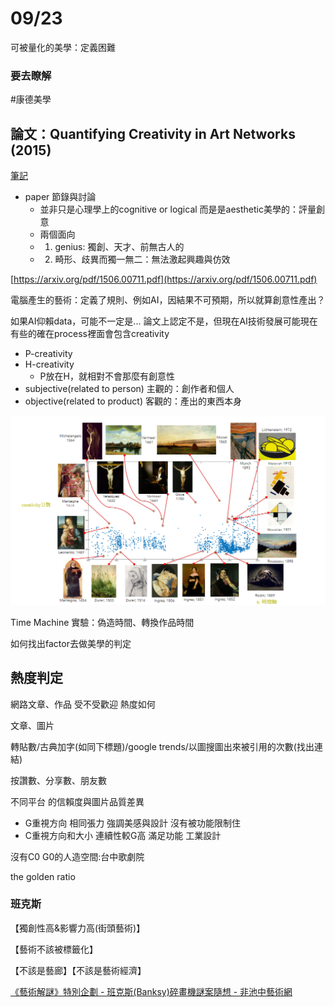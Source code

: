 # 09/23

可被量化的美學：定義困難

### 要去瞭解

#康德美學

[](https://a524585ab.pixnet.net/blog/post/199867585)

## 論文：Quantifying Creativity in Art Networks (2015)

[筆記](https://web.kamihq.com/web/viewer.html?state=%7B%22ids%22%3A%5B%221YKePPwxOLWhsGZR5a1lczCfIswvgah-G%22%5D%2C%22action%22%3A%22open%22%2C%22userId%22%3A%22110423678406540730896%22%7D&filename=null&kami_user_id=7681522)

- paper 節錄與討論
    - 並非只是心理學上的cognitive or logical 而是是aesthetic美學的：評量創意
    - 兩個面向
    - 1) genius: 獨創、天才、前無古人的
    - 2) 畸形、歧異而獨一無二：無法激起興趣與仿效

[https://arxiv.org/pdf/1506.00711.pdf](https://arxiv.org/pdf/1506.00711.pdf)

電腦產生的藝術：定義了規則、例如AI，因結果不可預期，所以就算創意性產出？

如果AI仰賴data，可能不一定是... 論文上認定不是，但現在AI技術發展可能現在有些的確在process裡面會包含creativity

- P-creativity
- H-creativity
    - P放在H，就相對不會那麼有創意性
- subjective(related to person)  主觀的：創作者和個人
- objective(related to product) 客觀的：產出的東西本身

![09%2023%20ccf6aa28d53b4c29afc334be3798099b/Untitled.png](09%2023%20ccf6aa28d53b4c29afc334be3798099b/Untitled.png)

Time Machine 實驗：偽造時間、轉換作品時間

如何找出factor去做美學的判定

## 熱度判定

網路文章、作品 受不受歡迎 熱度如何

文章、圖片

轉貼數/古典加字(如同下標題)/google trends/以圖搜圖出來被引用的次數(找出連結)

按讚數、分享數、朋友數

不同平台 的信賴度與圖片品質差異

- G重視方向 相同張力 強調美感與設計 沒有被功能限制住
- C重視方向和大小 連續性較G高 滿足功能 工業設計

沒有C0 G0的人造空間:台中歌劇院

the golden ratio

### 班克斯

【獨創性高&影響力高(街頭藝術)】

【藝術不該被標籤化】

【不該是藝廊】【不該是藝術經濟】

[《藝術解謎》特別企劃 - 班克斯(Banksy)碎畫機謎案隨想 - 非池中藝術網](https://artemperor.tw/focus/2326)